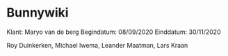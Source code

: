 # Bunnywiki
Klant: Maryo van de berg
Begindatum: 08/09/2020
Einddatum: 30/11/2020

Roy Duinkerken, Michael Iwema, Leander Maatman, Lars Kraan
